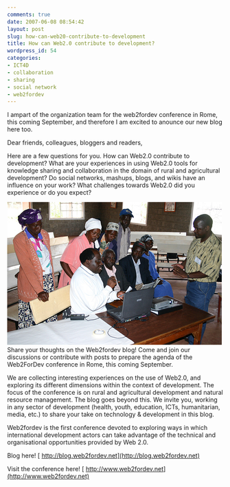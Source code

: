 ```yaml
---
comments: true
date: 2007-06-08 08:54:42
layout: post
slug: how-can-web20-contribute-to-development
title: How can Web2.0 contribute to development?
wordpress_id: 54
categories:
- ICT4D
- collaboration
- sharing
- social network
- web2fordev
---
```


I ampart of the organization team for the web2fordev conference in Rome, this coming September, and therefore I am excited to anounce our new blog here too.

Dear friends, colleagues, bloggers and readers,

Here are a few questions for you. How can Web2.0 contribute to development? What are your experiences in using Web2.0 tools for knowledge sharing and collaboration in the domain of rural and agricultural development? Do social networks, mashups, blogs, and wikis have an influence on your work? What challenges towards Web2.0 did you experience or do you expect?

![web2fordev](/images/web2fordev.jpg)Share your thoughts on the Web2fordev blog! Come and join our discussions or contribute with posts to prepare the agenda of the Web2ForDev conference in Rome, this coming September.

We are collecting interesting experiences on the use of Web2.0, and exploring its different dimensions within the context of development. The focus of the conference is on rural and agricultural development and natural resource management.  The blog goes beyond this. We invite you, working in any sector of development (health, youth, education, ICTs, humanitarian, media, etc.) to share your take on technology & development in this blog.

Web2fordev is the first conference devoted to exploring ways in which international development actors can take advantage of the technical and organisational opportunities provided by Web 2.0.

Blog here!
[ http://blog.web2fordev.net](http://blog.web2fordev.net)

Visit the conference here!
[ http://www.web2fordev.net](http://www.web2fordev.net)

